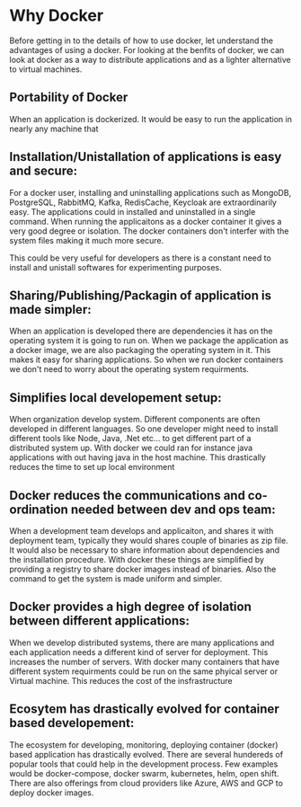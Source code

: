 # Why Docker

Before getting in to the details of how to use docker, let understand the advantages of using a docker. For looking at the benfits of docker, we can look at docker as a way to distribute applications and as a lighter alternative to virtual machines.

## Portability of Docker
 When an application is dockerized. It would be easy to run the application in nearly any machine that 

## Installation/Unistallation of applications is easy and secure:
 For a docker user, installing and uninstalling applications such as MongoDB, PostgreSQL, RabbitMQ, Kafka, RedisCache, Keycloak are extraordinarily easy. The applications could in installed and uninstalled in a single command. When running the applicaitons as a docker container it gives a very good degree or isolation. The docker containers don't interfer with the system files making it much more secure.  
 
 This could be very useful for developers as there is a constant need to install and unistall softwares for experimenting purposes.
 
## Sharing/Publishing/Packagin of application is made simpler: 
 When an application is developed there are dependencies it has on the operating system it is going to run on. When we package the application as a docker image, we are also packaging the operating system in it. This makes it easy for sharing applications. So when we run docker containers we don't need to worry about the operating system requirments.

## Simplifies local developement setup:
 When organization develop system. Different components are often developed in different languages. So one developer might need to install different tools like Node, Java, .Net etc... to get different part of a distributed system up. With docker we could ran for instance java applications with out having java in the host machine. This drastically reduces the time to set up local environment

## Docker reduces the communications and co-ordination needed between dev and ops team:
 When a development team develops and applicaiton, and shares it with deployment team, typically they would shares couple of binaries as zip file. It would also be necessary to share information about dependencies and the installation procedure. With docker these things are simplified by providing a registry to share docker images instead of binaries. Also the command to get the system is made uniform and simpler.
 
## Docker provides a high degree of isolation between different applications:
 When we develop distributed systems, there are many applications and each application needs a different kind of server for deployment. This increases the number of servers. With docker many containers that have different system requirments could be run on the same phyical server or Virtual machine. This reduces the cost of the insfrastructure
 
## Ecosytem has drastically evolved for container based developement:
The ecosystem for developing, monitoring, deploying container (docker) based application has drastically evolved. There are several hundereds of popular tools that could help in the development process. Few examples would be docker-compose, docker swarm, kubernetes, helm, open shift. There are also offerings from cloud providers like Azure, AWS and GCP to deploy docker images.

 